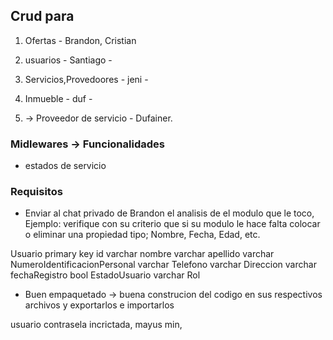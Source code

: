 ## Crud para

1. Ofertas - Brandon, Cristian
2. usuarios - Santiago -
3. Servicios,Provedoores - jeni -
4. Inmueble - duf -

5. -> Proveedor de servicio - Dufainer.

### Midlewares -> Funcionalidades

- estados de servicio

### Requisitos

- Enviar al chat privado de Brandon el analisis de el modulo que le toco, Ejemplo: verifique con su criterio que si su modulo le hace falta colocar o eliminar una propiedad tipo; Nombre, Fecha, Edad, etc.

Usuario
primary key id
varchar nombre
varchar apellido
varchar NumeroIdentificacionPersonal
varchar Telefono
varchar Direccion
varchar fechaRegistro
bool EstadoUsuario
varchar Rol

- Buen empaquetado -> buena construcion del codigo en sus respectivos archivos y exportarlos e importarlos

usuario
contrasela incrictada, mayus min,
